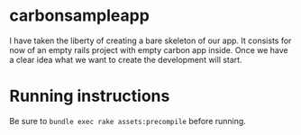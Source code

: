 # carbonsampleapp

I have taken the liberty of creating a bare skeleton of our app.
It consists for now of an empty rails project with empty carbon app inside.
Once we have a clear idea what we want to create the development will start. 
 
# Running instructions

Be sure to 
`bundle exec rake assets:precompile`
before running.
